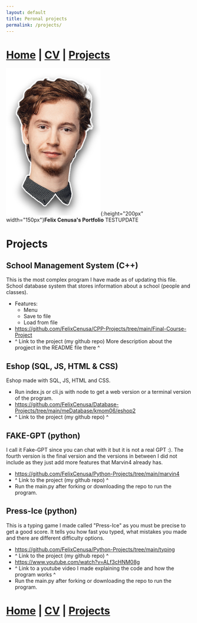 ```yaml
---
layout: default
title: Peronal projects
permalink: /projects/
---
```

# [Home](/portfolio) | [CV](/portfolio/cv/) | [Projects](/portfolio/projects/)
![Logo](/assets/img/me.png){:height="200px" width="150px"}**Felix Cenusa's Portfolio**
TESTUPDATE
# Projects

## School Management System (C++)
This is the most complex program I have made as of updating this file.
School database system that stores information about a school (people and classes).
- Features:
    - Menu
    - Save to file
    - Load from file
- https://github.com/FelixCenusa/CPP-Projects/tree/main/Final-Course-Project
- ^ Link to the project (my github repo) More description about the progject in the README file there ^

## Eshop (SQL, JS, HTML & CSS)
Eshop made with SQL, JS, HTML and CSS.
- Run index.js or cli.js with node to get a web version or a terminal version of the program.
- https://github.com/FelixCenusa/Database-Projects/tree/main/meDatabase/kmom06/eshop2
- ^ Link to the project (my github repo) ^

## FAKE-GPT (python)
I call it Fake-GPT since you can chat with it but it is not a real GPT :). The fourth version is the final version and the versions in between I did not include as they just add more features that Marvin4 already has.
- https://github.com/FelixCenusa/Python-Projects/tree/main/marvin4
- ^ Link to the project (my github repo) ^
- Run the main.py after forking or downloading the repo to run the program.

## Press-Ice (python)
This is a typing game I made called "Press-Ice" as you must be precise to get a good score. 
It tells you how fast you typed, what mistakes you made and there are different difficulty options.
- https://github.com/FelixCenusa/Python-Projects/tree/main/typing
- ^ Link to the project (my github repo) ^
- https://www.youtube.com/watch?v=ALf3cHNM08g
- ^ Link to a youtube video I made explaining the code and how the program works ^
- Run the main.py after forking or downloading the repo to run the program.

# [Home](/portfolio) | [CV](/portfolio/cv/) | [Projects](/portfolio/projects/)
